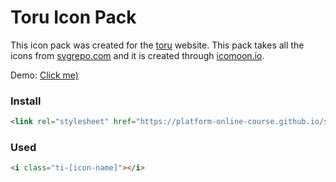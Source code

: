 # Toru Icon Pack

This icon pack was created for the [toru](https://toru.heito.xyz) website. This pack takes all the icons from [svgrepo.com](https://svgrepo.com) and it is created through [icomoon.io](https://icomoon.io).

Demo: [Click me)](https://ti.heito.xyz/demo.html)

### Install

```html
<link rel="stylesheet" href="https://platform-online-course.github.io/s2s-icon-pake/icons/style.css">
```

### Used

```html
<i class="ti-[icon-name]"></i>
```
